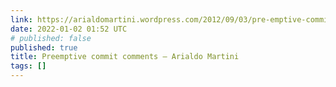 ```yaml
---
link: https://arialdomartini.wordpress.com/2012/09/03/pre-emptive-commit-comments/
date: 2022-01-02 01:52 UTC
# published: false
published: true
title: Preemptive commit comments – Arialdo Martini
tags: []
---
```



